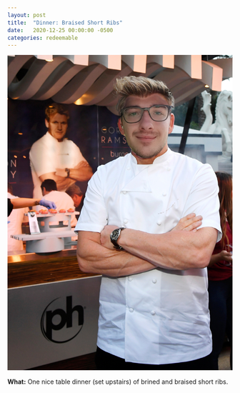 ```yaml
---
layout: post
title:  "Dinner: Braised Short Ribs"
date:   2020-12-25 00:00:00 -0500
categories: redeemable
---
```


![The Master Chef](/assets/willramsey.png)


**What:** One nice table dinner (set upstairs) of brined and braised short ribs. 
